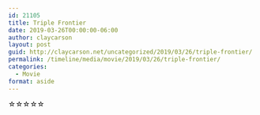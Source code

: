 ```yaml
---
id: 21105
title: Triple Frontier
date: 2019-03-26T00:00:00-06:00
author: claycarson
layout: post
guid: http://claycarson.net/uncategorized/2019/03/26/triple-frontier/
permalink: /timeline/media/movie/2019/03/26/triple-frontier/
categories:
  - Movie
format: aside
---
```

<div class="media-details"></div>

<div class="media-creator"></div>

<div class="media-rating">☆☆☆☆☆</div>